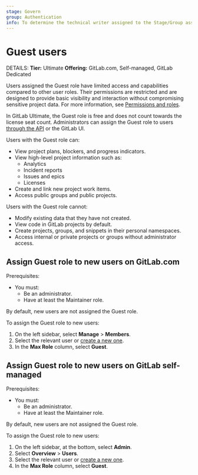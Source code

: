 ```yaml
---
stage: Govern
group: Authentication
info: To determine the technical writer assigned to the Stage/Group associated with this page, see https://handbook.gitlab.com/handbook/product/ux/technical-writing/#assignments
---
```


# Guest users

DETAILS:
**Tier:** Ultimate
**Offering:** GitLab.com, Self-managed, GitLab Dedicated

Users assigned the Guest role have limited access and capabilities compared to other user roles. Their permissions are restricted and are designed to provide basic visibility and interaction without compromising sensitive project data. For more information, see [Permissions and roles](../user/permissions.md).

In GitLab Ultimate, the Guest role is free and does not count towards the license seat count. Administrators can assign the Guest role to users [through the API](../api/members.md#add-a-member-to-a-group-or-project) or the GitLab UI.

Users with the Guest role can:

- View project plans, blockers, and progress indicators.
- View high-level project information such as:
  - Analytics
  - Incident reports
  - Issues and epics
  - Licenses
- Create and link new project work items.
- Access public groups and public projects.

Users with the Guest role cannot:

- Modify existing data that they have not created.
- View code in GitLab projects by default.
- Create projects, groups, and snippets in their personal namespaces.
- Access internal or private projects or groups without administrator access.

## Assign Guest role to new users on GitLab.com

Prerequisites:

- You must:
  - Be an administrator.
  - Have at least the Maintainer role.

By default, new users are not assigned the Guest role.

To assign the Guest role to new users:

1. On the left sidebar, select **Manage** > **Members**.
1. Select the relevant user or [create a new one](../user/profile/account/create_accounts.md).
1. In the **Max Role** column, select **Guest**.

## Assign Guest role to new users on GitLab self-managed

Prerequisites:

- You must:
  - Be an administrator.
  - Have at least the Maintainer role.

By default, new users are not assigned the Guest role.

To assign the Guest role to new users:

1. On the left sidebar, at the bottom, select **Admin**.
1. Select **Overview** > **Users**.
1. Select the relevant user or [create a new one](../user/profile/account/create_accounts.md).
1. In the **Max Role** column, select **Guest**.
